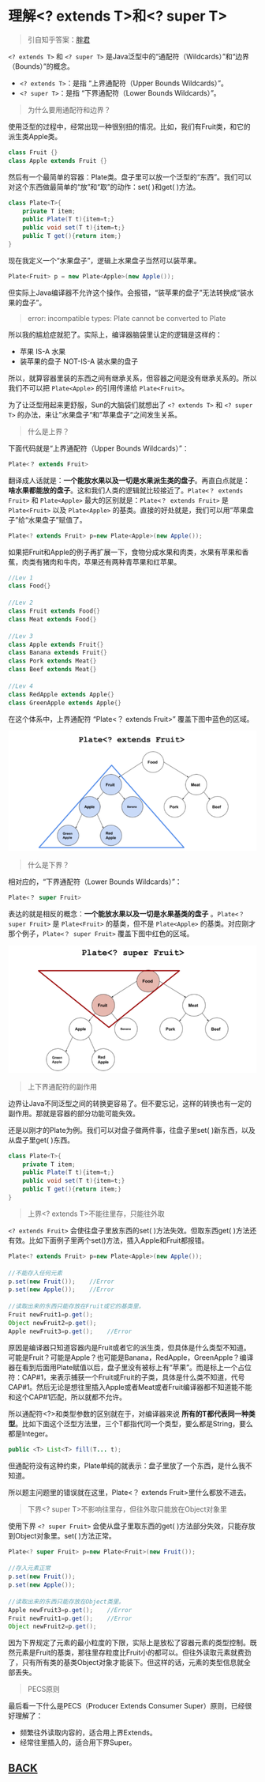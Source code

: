 # 理解<? extends T>和<? super T>

> 引自知乎答案：[胖君](https://www.zhihu.com/people/pang-pang-37-37)

`<? extends T>` 和 `<? super T>` 是Java泛型中的“通配符（Wildcards）”和“边界（Bounds）”的概念。

-   `<? extends T>`：是指 “上界通配符（Upper Bounds Wildcards）”。
-   `<? super T>`：是指 “下界通配符（Lower Bounds Wildcards）”。

> 为什么要用通配符和边界？

使用泛型的过程中，经常出现一种很别扭的情况。比如，我们有Fruit类，和它的派生类Apple类。

```java
class Fruit {}
class Apple extends Fruit {}
```

然后有一个最简单的容器：Plate类。盘子里可以放一个泛型的“东西”。我们可以对这个东西做最简单的“放”和“取”的动作：set( )和get( )方法。

```java
class Plate<T>{
    private T item;
    public Plate(T t){item=t;}
    public void set(T t){item=t;}
    public T get(){return item;}
}
```

现在我定义一个“水果盘子”，逻辑上水果盘子当然可以装苹果。

```java
Plate<Fruit> p = new Plate<Apple>(new Apple());
```

但实际上Java编译器不允许这个操作。会报错，“装苹果的盘子”无法转换成“装水果的盘子”。

> error: incompatible types: Plate<Apple> cannot be converted to Plate<Fruit>

所以我的尴尬症就犯了。实际上，编译器脑袋里认定的逻辑是这样的：

-   苹果 IS-A 水果
-   装苹果的盘子 NOT-IS-A 装水果的盘子

所以，就算容器里装的东西之间有继承关系，但容器之间是没有继承关系的。所以我们不可以把 `Plate<Apple>` 的引用传递给 `Plate<Fruit>`。

为了让泛型用起来更舒服，Sun的大脑袋们就想出了 `<? extends T>` 和 `<? super T>` 的办法，来让”水果盘子“和”苹果盘子“之间发生关系。

> 什么是上界？

下面代码就是“上界通配符（Upper Bounds Wildcards）”：

```java
Plate<？ extends Fruit>
```

翻译成人话就是：**一个能放水果以及一切是水果派生类的盘子**。再直白点就是： **啥水果都能放的盘子**。这和我们人类的逻辑就比较接近了。`Plate<？ extends Fruit>` 和 `Plate<Apple>` 最大的区别就是：`Plate<？ extends Fruit>` 是 `Plate<Fruit>` 以及 `Plate<Apple>` 的基类。直接的好处就是，我们可以用“苹果盘子”给“水果盘子”赋值了。

```java
Plate<? extends Fruit> p=new Plate<Apple>(new Apple());
```

如果把Fruit和Apple的例子再扩展一下，食物分成水果和肉类，水果有苹果和香蕉，肉类有猪肉和牛肉，苹果还有两种青苹果和红苹果。

```java
//Lev 1
class Food{}

//Lev 2
class Fruit extends Food{}
class Meat extends Food{}

//Lev 3
class Apple extends Fruit{}
class Banana extends Fruit{}
class Pork extends Meat{}
class Beef extends Meat{}

//Lev 4
class RedApple extends Apple{}
class GreenApple extends Apple{}
```

在这个体系中，上界通配符 “Plate<？ extends Fruit>” 覆盖下图中蓝色的区域。

![](/imgs/java-base/jb-1-1.png)

> 什么是下界？

相对应的，“下界通配符（Lower Bounds Wildcards）”：

```java
Plate<？ super Fruit>
```

表达的就是相反的概念：**一个能放水果以及一切是水果基类的盘子** 。`Plate<？ super Fruit>` 是 `Plate<Fruit>` 的基类，但不是 `Plate<Apple>` 的基类。对应刚才那个例子，`Plate<？ super Fruit>` 覆盖下图中红色的区域。

![](/imgs/java-base/jb-1-2.png)

> 上下界通配符的副作用

边界让Java不同泛型之间的转换更容易了。但不要忘记，这样的转换也有一定的副作用。那就是容器的部分功能可能失效。

还是以刚才的Plate为例。我们可以对盘子做两件事，往盘子里set( )新东西，以及从盘子里get( )东西。

```java
class Plate<T>{
    private T item;
    public Plate(T t){item=t;}
    public void set(T t){item=t;}
    public T get(){return item;}
}
```

> 上界<? extends T>不能往里存，只能往外取

`<? extends Fruit>` 会使往盘子里放东西的set( )方法失效。但取东西get( )方法还有效。比如下面例子里两个set()方法，插入Apple和Fruit都报错。

```java
Plate<? extends Fruit> p=new Plate<Apple>(new Apple());

//不能存入任何元素
p.set(new Fruit());    //Error
p.set(new Apple());    //Error

//读取出来的东西只能存放在Fruit或它的基类里。
Fruit newFruit1=p.get();
Object newFruit2=p.get();
Apple newFruit3=p.get();    //Error
```

原因是编译器只知道容器内是Fruit或者它的派生类，但具体是什么类型不知道。可能是Fruit？可能是Apple？也可能是Banana，RedApple，GreenApple？编译器在看到后面用Plate<Apple>赋值以后，盘子里没有被标上有“苹果”。而是标上一个占位符：CAP#1，来表示捕获一个Fruit或Fruit的子类，具体是什么类不知道，代号CAP#1。然后无论是想往里插入Apple或者Meat或者Fruit编译器都不知道能不能和这个CAP#1匹配，所以就都不允许。

所以通配符<?>和类型参数<T>的区别就在于，对编译器来说 **所有的T都代表同一种类型**。比如下面这个泛型方法里，三个T都指代同一个类型，要么都是String，要么都是Integer。

```java
public <T> List<T> fill(T... t);
```

但通配符<?>没有这种约束，Plate<?>单纯的就表示：盘子里放了一个东西，是什么我不知道。

所以题主问题里的错误就在这里，Plate<？ extends Fruit>里什么都放不进去。

> 下界<? super T>不影响往里存，但往外取只能放在Object对象里

使用下界 `<? super Fruit>` 会使从盘子里取东西的get( )方法部分失效，只能存放到Object对象里。set( )方法正常。

```java
Plate<? super Fruit> p=new Plate<Fruit>(new Fruit());

//存入元素正常
p.set(new Fruit());
p.set(new Apple());

//读取出来的东西只能存放在Object类里。
Apple newFruit3=p.get();    //Error
Fruit newFruit1=p.get();    //Error
Object newFruit2=p.get();
```

因为下界规定了元素的最小粒度的下限，实际上是放松了容器元素的类型控制。既然元素是Fruit的基类，那往里存粒度比Fruit小的都可以。但往外读取元素就费劲了，只有所有类的基类Object对象才能装下。但这样的话，元素的类型信息就全部丢失。

> PECS原则

最后看一下什么是PECS（Producer Extends Consumer Super）原则，已经很好理解了：
- 频繁往外读取内容的，适合用上界Extends。
- 经常往里插入的，适合用下界Super。

##  [BACK](/mds/summary.md)